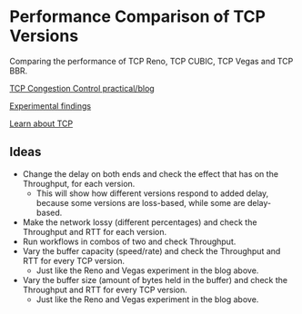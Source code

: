 # Performance Comparison of TCP Versions

Comparing the performance of TCP Reno, TCP CUBIC, TCP Vegas and TCP BBR.

[TCP Congestion Control practical/blog](https://witestlab.poly.edu/blog/tcp-congestion-control-basics)

[Experimental findings](data)

[Learn about TCP](https://networking.harshkapadia.me/tcp)

## Ideas

-   Change the delay on both ends and check the effect that has on the Throughput, for each version.
    -   This will show how different versions respond to added delay, because some versions are loss-based, while some are delay-based.
-   Make the network lossy (different percentages) and check the Throughput and RTT for each version.
-   Run workflows in combos of two and check Throughput.
-   Vary the buffer capacity (speed/rate) and check the Throughput and RTT for every TCP version.
    -   Just like the Reno and Vegas experiment in the blog above.
-   Vary the buffer size (amount of bytes held in the buffer) and check the Throughput and RTT for every TCP version.
    -   Just like the Reno and Vegas experiment in the blog above.
